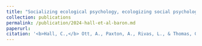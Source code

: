 ```yaml
---
title: "Socializing ecological psychology, ecologizing social psychology: How Reuben Baron shaped the ecological approach to social knowing, coordination, cooperation, and values."
collection: publications
permalink: /publication/2024-hall-et-al-baron.md
paperurl:
citation: '<b>Hall, C.,</b> Ott, A., Paxton, A., Rivas, L., & Thomas, G. (under review). Socializing ecological psychology, ecologizing social psychology: How Reuben Baron shaped the ecological approach to social knowing, coordination, cooperation, and values. <i>Ecological Psychology</i>.'
---
```

